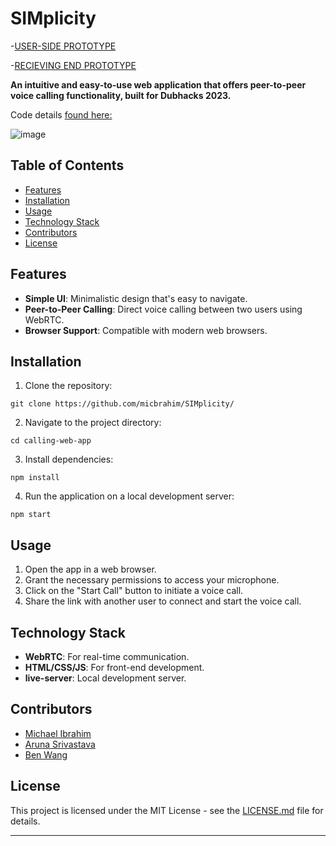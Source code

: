 # **SIMplicity**
-[USER-SIDE PROTOTYPE](https://www.figma.com/proto/cVcR6wBthTQO3cnI5ZLme9/Untitled?page-id=0%3A1&type=design&node-id=1-2&viewport=160%2C529%2C0.29&t=QlbCbNUPNDBPxhWB-1&scaling=scale-down&starting-point-node-id=1%3A2&mode=design)

-[RECIEVING END PROTOTYPE](https://www.figma.com/proto/cVcR6wBthTQO3cnI5ZLme9/Untitled?page-id=0%3A1&type=design&node-id=11-9911&viewport=160%2C529%2C0.29&t=QlbCbNUPNDBPxhWB-1&scaling=scale-down&starting-point-node-id=11%3A9911&show-proto-sidebar=1&mode=design)

**An intuitive and easy-to-use web application that offers peer-to-peer voice calling functionality, built for Dubhacks 2023.**

Code details [found here:](DEMO/Sample%20Apps/JavaScript_DemoApp/publicDEMO)

![image](https://github.com/micbrahim/SIMplicity/assets/82174933/0b889e04-8e14-4aeb-8850-3f4e09e5240a)




## Table of Contents
- [Features](#features)
- [Installation](#installation)
- [Usage](#usage)
- [Technology Stack](#technology-stack)
- [Contributors](#contributors)
- [License](#license)

## Features
- **Simple UI**: Minimalistic design that's easy to navigate.
- **Peer-to-Peer Calling**: Direct voice calling between two users using WebRTC.
- **Browser Support**: Compatible with modern web browsers.

## Installation
1. Clone the repository:
```
git clone https://github.com/micbrahim/SIMplicity/
```

2. Navigate to the project directory:
```
cd calling-web-app
```

3. Install dependencies:
```
npm install
```

4. Run the application on a local development server:
```
npm start
```

## Usage
1. Open the app in a web browser.
2. Grant the necessary permissions to access your microphone.
3. Click on the "Start Call" button to initiate a voice call.
4. Share the link with another user to connect and start the voice call.

## Technology Stack
- **WebRTC**: For real-time communication.
- **HTML/CSS/JS**: For front-end development.
- **live-server**: Local development server.

## Contributors
- [Michael Ibrahim](https://github.com/micbrahim)
- [Aruna Srivastava](https://github.com/arunasrivastava)
- [Ben Wang](https://github.com/benwang33)

## License
This project is licensed under the MIT License - see the [LICENSE.md](LICENSE.md) file for details.

---
